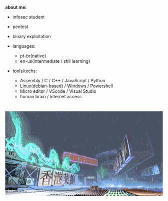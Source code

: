 **about me:**

  - infosec student
  - pentest
  - binary exploitation
    
- languages:
  
    - pt-br(native)
    - en-us(intermediate / still learning)

- tools/techs:
  
  - Assembly / C / C++ / JavaScript / Python
  - Linux(debian-based) / Windows / Powershell
  - Micro editor / VScode / Visual Studio
  - human brain / internet access 

#
![sf3-yang-stage](sf3-3rd-strike-yang-stage-hongkong.gif)
#



